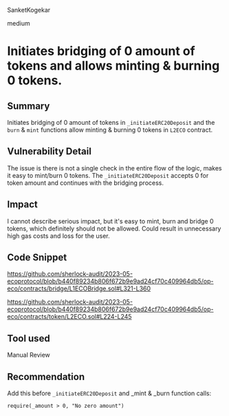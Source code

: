 SanketKogekar

medium

# Initiates bridging of 0 amount of tokens and allows minting & burning 0 tokens.

## Summary
Initiates bridging of 0 amount of tokens in `_initiateERC20Deposit` and the `burn` & `mint` functions allow minting & burning 0 tokens in `L2ECO` contract. 

## Vulnerability Detail
The issue is there is not a single check in the entire flow of the logic, makes it easy to mint/burn 0 tokens. The `_initiateERC20Deposit` accepts 0 for token amount and continues with the bridging process.

## Impact
I cannot describe serious impact, but it's easy to mint, burn and bridge 0 tokens, which definitely should not be allowed. Could result in unnecessary high gas costs and loss for the user.

## Code Snippet
https://github.com/sherlock-audit/2023-05-ecoprotocol/blob/b440f89234b806f672b9e9ad24cf70c409964db5/op-eco/contracts/bridge/L1ECOBridge.sol#L321-L360

https://github.com/sherlock-audit/2023-05-ecoprotocol/blob/b440f89234b806f672b9e9ad24cf70c409964db5/op-eco/contracts/token/L2ECO.sol#L224-L245

## Tool used

Manual Review

## Recommendation
Add this before `_initiateERC20Deposit` and _mint & _burn function calls:

```solidity
require(_amount > 0, "No zero amount")
```
